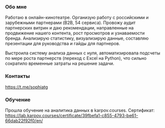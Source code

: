 ### Обо мне
Работаю в онлайн-кинотеатре. Организую работу с российскими и зарубежными партнерами (B2B, 54 сервиса).
Провожу аудит партнерских витрин и даю рекомендации, направленные на продвижение нашего контента, рост просмотров и узнаваемости бренда. 
Анализирую статистику, визуализирую данные, составляю презентации для руководства и гайды для партнеров. 

Выстроила систему анализа данных с нуля, автоматизировала подсчеты по мере роста партнерств (переход с Excel на Python), что сильно сократило временные затраты на решение задачи.

### Контакты
https://t.me/sophiatg

### Обучение

Прошла обучение на аналитика данных в karpov.courses.
Сертификат: https://lab.karpov.courses/certificate/39fbefa1-c855-4793-be61-66dab22f92f0/en/
